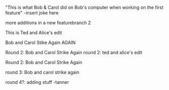 "This is what Bob & Carol did on Bob's computer when working on the first feature"
-insert joke here


more additions in a new featurebranch 2 

This is Ted and Alice's edit


Bob and Carol Stike Again AGAIN



Round 2: Bob and Carol Strike Again
round 2: ted and alice's edit



Round 2: Bob and Carol Strike Again


round 3: Bob and carol strike again 

round 4?: adding stuff -tanner